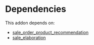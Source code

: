 # Dependencies

This addon depends on:

- [sale_order_product_recommendation](https://github.com/bringout/oca-workflow-process)
- [sale_elaboration](https://github.com/bringout/oca-workflow-process)
